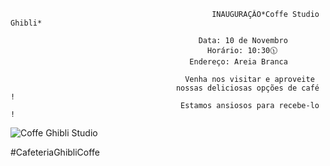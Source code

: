  
                                                 INAUGURAÇÂO*Coffe Studio Ghibli*
                                               
                                              Data: 10 de Novembro
                                                Horário: 10:30🕦
                                            Endereço: Areia Branca
                                                  
                                           Venha nos visitar e aproveite
                                         nossas deliciosas opções de café !
                                          Estamos ansiosos para recebe-lo !
                                          
  ![Coffe Ghibli Studio](https://media.giphy.com/media/9TYOxSLqBIrK0/giphy.gif) 

#CafeteriaGhibliCoffe                                              
